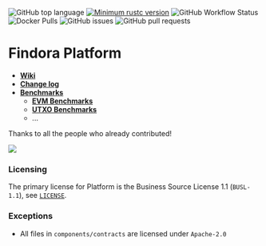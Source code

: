![GitHub top language](https://img.shields.io/github/languages/top/FindoraNetwork/platform)
[![Minimum rustc version](https://img.shields.io/badge/rustc-1.63+-lightgray.svg)](https://github.com/rust-random/rand#rust-version-requirements)
![GitHub Workflow Status](https://img.shields.io/github/actions/workflow/status/FindoraNetwork/platform/Main.yml?branch=main)
![Docker Pulls](https://img.shields.io/docker/pulls/findoranetwork/findorad)
![GitHub issues](https://img.shields.io/github/issues-raw/FindoraNetwork/platform)
![GitHub pull requests](https://img.shields.io/github/issues-pr-raw/FindoraNetwork/platform)

# Findora Platform

- [**Wiki**](https://wiki.findora.org/)
- [**Change log**](CHANGELOG.md)
- [**Benchmarks**](docs/benchmarks)
  - [**EVM Benchmarks**](docs/benchmarks/evm.md)
  - [**UTXO Benchmarks**](docs/benchmarks/utxo.md)
  - ...

Thanks to all the people who already contributed!

<a href="https://github.com/FindoraNetwork/platform/graphs/contributors">
  <img src="https://contributors-img.web.app/image?repo=FindoraNetwork/platform" />
</a>

### Licensing

The primary license for Platform is the Business Source License 1.1 (`BUSL-1.1`), see [`LICENSE`](./LICENSE).

### Exceptions

- All files in `components/contracts` are licensed under `Apache-2.0`

